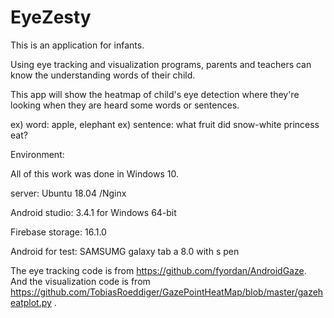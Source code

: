 # EyeZesty

This is an application for infants.

Using eye tracking and visualization programs, parents and teachers can know the understanding words of their child.


This app will show the heatmap of child's eye detection where they're looking when they are heard some words or sentences.

ex)
word: apple, elephant
ex)
sentence: what fruit did snow-white princess eat?


Environment:

All of this work was done in Windows 10.

server: Ubuntu 18.04 /Nginx 

Android studio: 3.4.1 for Windows 64-bit

Firebase storage: 16.1.0

Android for test: SAMSUMG galaxy tab a 8.0 with s pen

The eye tracking code is from https://github.com/fyordan/AndroidGaze. And the visualization code is from https://github.com/TobiasRoeddiger/GazePointHeatMap/blob/master/gazeheatplot.py .

